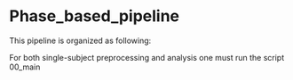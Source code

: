 # Phase_based_pipeline

This pipeline is organized as following:

For both single-subject preprocessing and analysis one must run the script 00_main  
